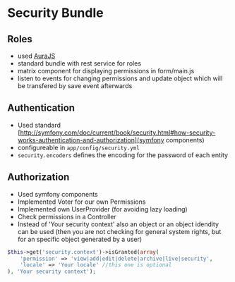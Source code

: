 # Security Bundle
## Roles
* used [AuraJS](https://github.com/massiveart/sulu-docs/blob/master/detail-specification/000-foundation/DET-003-Frontend.md)
* standard bundle with rest service for roles
* matrix component for displaying permissions in form/main.js
 * listen to events for changing permissions and update object which will be transfered by save event afterwards

## Authentication
* Used standard [http://symfony.com/doc/current/book/security.html#how-security-works-authentication-and-authorization](symfony components)
* configureable in `app/config/security.yml`
 * `security.encoders` defines the encoding for the password of each entity

## Authorization
* Used symfony components
* Implemented Voter for our own Permissions
* Implemented own UserProvider (for avoiding lazy loading)
* Check permissions in a Controller
* Instead of 'Your security context' also an object or an object idendity can be used (then you are not checking for general system rights, but for an specific object generated by a user)

```php
$this->get('security.context')->isGranted(array(
    'permission' => 'view|add|edit|delete|archive|live|security',
    'locale' => 'Your locale' //this one is optional
), 'Your security context');
```
